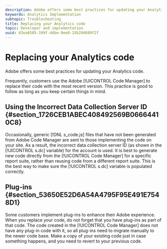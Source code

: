 ```yaml
---
description: Adobe offers some best practices for updating your Analytics code.
keywords: Analytics Implementation
subtopic: Troubleshooting
title: Replacing your Analytics code
topic: Developer and implementation
uuid: d3ea6585-199f-4dbe-9ee8-15b204689f2f
---
```


# Replacing your Analytics code

Adobe offers some best practices for updating your Analytics code.

Frequently, customers use the Adobe [!UICONTROL Code Manager] to replace their code with the most recent version. This practice is good to follow as long as you keep certain things in mind.

## Using the Incorrect Data Collection Server ID {#section_1726CEB1ABEC408492569B06664410C8}

Occasionally, generic [!DNL s_code.js] files that have not been generated from Adobe Code Manager are sent to those implementing the code on your site. As a result, the incorrect data collection server ID (as shown in the [!UICONTROL s.dc] variable) for the account is used. It is best to generate new code directly from the [!UICONTROL Code Manager] for a specific report suite, rather than reusing code from a different report suite. This is the best way to make sure the [!UICONTROL s.dc] variable is populated correctly.

## Plug-ins {#section_53650E52D6A54A4795F95E491E7548D1}

Some customers implement plug-ins to enhance their Adobe experience. When you replace your code, do not forget that you have plug-ins as part of that code. The code created in the [!UICONTROL Code Manager] does not have any plug-in code with it, so all plug-ins need to migrate manually to the newer code base. Make a copy of your existing code just in case something happens, and you need to revert to your previous code.
